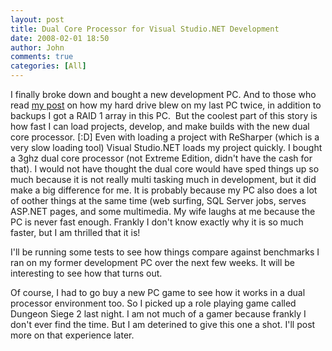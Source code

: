 ```yaml
---
layout: post
title: Dual Core Processor for Visual Studio.NET Development
date: 2008-02-01 18:50
author: John
comments: true
categories: [All]
---
```

<P>I finally broke down and bought a new development PC. And to those who read <A href="/blogs/john.papa/archive/2005/08/02/130196.aspx">my post</A> on how my hard drive blew on my last PC twice, in addition to backups I got a RAID 1 array in this PC.&nbsp; But the coolest part of this story is how fast I can load projects, develop, and make builds with the new dual core processor. [:D] Even with loading a project with ReSharper (which is a very slow loading tool) Visual Studio.NET loads my project quickly. I bought a 3ghz dual core processor (not Extreme Edition, didn't have the cash for that). I would not have thought the dual core would have sped things up so much because it is not really multi tasking much in development, but it did make a big difference for me. It is probably because my PC also does a lot of oother things at the same time (web surfing, SQL Server jobs, serves ASP.NET pages, and some multimedia. My wife laughs at me because the PC is never fast enough. Frankly I don't know exactly why it is so much faster, but I am thrilled that it is!</P> <P>I'll be running some tests to see how things compare against benchmarks I ran on my former development PC over the next few weeks. It will be interesting to see how that turns out.</P> <P>Of course, I had to go buy a new PC game to see how it works in a dual processor environment too. So I picked up a role playing game called Dungeon Siege 2 last night. I am not much of a gamer because frankly I don't ever find the time. But I am deterined to give this one a shot. I'll post more on that experience later.</P>

